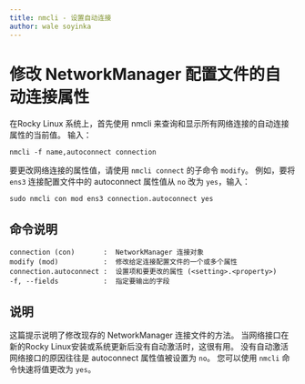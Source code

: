 ```yaml
---
title: nmcli - 设置自动连接
author: wale soyinka
---
```


# 修改 NetworkManager 配置文件的自动连接属性

在Rocky Linux 系统上，首先使用 nmcli 来查询和显示所有网络连接的自动连接属性的当前值。 输入：

```
nmcli -f name,autoconnect connection 
```

要更改网络连接的属性值，请使用 `nmcli connect` 的子命令 `modify`。 例如，要将 `ens3` 连接配置文件中的 autoconnect 属性值从 `no` 改为 `yes`，输入：

```
sudo nmcli con mod ens3 connection.autoconnect yes
```

## 命令说明

```
connection (con)       :  NetworkManager 连接对象 
modify (mod)           :  修改给定连接配置文件的一个或多个属性
connection.autoconnect :  设置项和要更改的属性 (<setting>.<property>)
-f, --fields           :  指定要输出的字段

```

## 说明

这篇提示说明了修改现存的 NetworkManager 连接文件的方法。 当网络接口在新的Rocky Linux安装或系统更新后没有自动激活时，这很有用。 没有自动激活网络接口的原因往往是 autoconnect 属性值被设置为 `no`。 您可以使用 `nmcli` 命令快速将值更改为 `yes`。  
